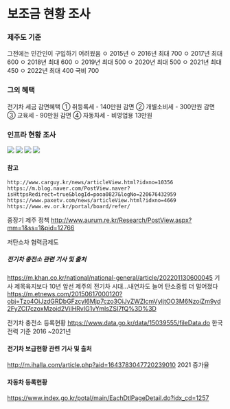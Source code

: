 # 보조금 현황 조사
### 제주도 기준
그전에는 민간인이 구입하기 어려웠음 
    ㅇ 2015년 
    ㅇ 2016년  최대 700
    ㅇ 2017년  최대 600
    ㅇ 2018년  최대 600
    ㅇ 2019년  최대 500
    ㅇ 2020년  최대 500
    ㅇ 2021년  최대 450
    ㅇ 2022년  최대 400 국비 700
### 그외 혜택
전기차 세금 감면혜택
① 취등록세 - 140만원 감면
② 개별소비세 - 300만원 감면
③ 교육세 - 90만원 감면
④ 자동차세 - 비영업용 13만원
### 인프라 현황 조사


<img src="https://biz.chosun.com/resizer/pbvjIVkbdoCUf_4Z5maSvvEFWi8=/616x0/smart/cloudfront-ap-northeast-1.images.arcpublishing.com/chosunbiz/XXQXIK5SKJECFPCRGI3JDQRJRE.png">
<img src="https://www.paxetv.com/news/photo/201710/4669_4842_2357.jpg">

<img src="https://img.khan.co.kr/news/2022/01/13/khan_jA4HsK.webp">

<img src="https://img.etnews.com/photonews/1506/695799_20150617113201_085_T0001_550.png">


#### 참고
    http://www.carguy.kr/news/articleView.html?idxno=10356
    https://m.blog.naver.com/PostView.naver?isHttpsRedirect=true&blogId=pooa0827&logNo=220676432959
    https://www.paxetv.com/news/articleView.html?idxno=4669
    https://www.ev.or.kr/portal/board/refer/
중장기 제주 정책 http://www.aurum.re.kr/Research/PostView.aspx?mm=1&ss=1&pid=12766

저탄소차 협력금제도


##### 전기차 충전소 관련 기사 및 출처
https://m.khan.co.kr/national/national-general/article/202201130600045  기사 제목육지보다 10년 앞선 제주의 전기차 시대…내연차도 늘어 탄소중립 더 멀어졌다
https://m.etnews.com/20150617000120?obj=Tzo4OiJzdGRDbGFzcyI6Mjp7czo3OiJyZWZlcmVyIjtOO3M6NzoiZm9yd2FyZCI7czoxMzoid2ViIHRvIG1vYmlsZSI7fQ%3D%3D 

전기차 충전소 등록현황 
https://www.data.go.kr/data/15039555/fileData.do 한국 전력 기준 2016 ~2021년 
#### 전기차 보급현황 관련 기사 및 출처
http://m.ihalla.com/article.php?aid=1643783047720239010 2021 증가율

#### 자동차 등록현황
https://www.index.go.kr/potal/main/EachDtlPageDetail.do?idx_cd=1257